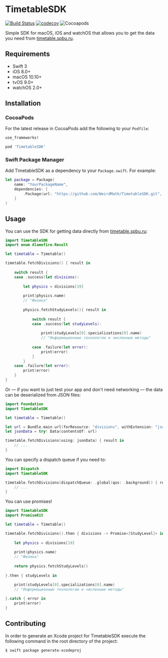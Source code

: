 # TimetableSDK
[![Build Status](https://travis-ci.org/WeirdMath/TimetableSDK.svg?branch=master)](https://travis-ci.org/WeirdMath/TimetableSDK)
[![codecov](https://codecov.io/gh/WeirdMath/TimetableSDK/branch/master/graph/badge.svg)](https://codecov.io/gh/WeirdMath/TimetableSDK)
![Cocoapods](https://img.shields.io/cocoapods/v/TimetableSDK.svg?style=flat)

Simple SDK for macOS, iOS and watchOS that allows you to get the data you need from [timetable.spbu.ru](http://timetable.spbu.ru).

## Requirements

* Swift 3
* iOS 8.0+
* macOS 10.10+
* tvOS 9.0+
* watchOS 2.0+

## Installation

### CocoaPods

For the latest release in CocoaPods add the following to your `Podfile`:

```ruby
use_frameworks!

pod 'TimetableSDK'
```

### Swift Package Manager
Add TimetableSDK as a dependency to your `Package.swift`. For example:

```swift
let package = Package(
    name: "YourPackageName",
    dependencies: [
        .Package(url: "https://github.com/WeirdMath/TimetableSDK.git", majorVersion: 2)
    ]
)
```

## Usage

You can use the SDK for getting data directly from [timetable.spbu.ru](http://timetable.spbu.ru):

```swift
import TimetableSDK
import enum Alamofire.Result

let timetable = Timetable()

timetable.fetchDivisions() { result in
    
    switch result {
    case .success(let divisions):
        
        let physics = divisions[19]
        
        print(physics.name)
        // "Физика"
        
        physics.fetchStudyLevels(){ result in
            
            switch result {
            case .success(let studyLevels):
                
                print(studyLevels[0].specializations[0].name)
                // "Информационные технологии и численные методы"
                
            case .failure(let error):
                print(error)
            }
        }
    case .failure(let error):
        print(error)
    }
}
```

Or — if you want to just test your app and don't need networking — the data can be deserialized from
JSON files:

```swift
import Foundation
import TimetableSDK

let timetable = Timetable()

let url = Bundle.main.url(forResource: "divisions", withExtension: "json")!
let jsonData = try! Data(contentsOf: url)

timetable.fetchDivisions(using: jsonData) { result in
    // ...
}
```

You can specify a dispatch queue if you need to:

```swift
import Dispatch
import TimetableSDK

timetable.fetchDivisions(dispatchQueue: .global(qos: .background)) { result in
    // ...
}
```

You can use promises!

```swift
import TimetableSDK
import PromiseKit

let timetable = Timetable()

timetable.fetchDivisions().then { divisions -> Promise<[StudyLevel]> in
    
    let physics = divisions[19]
    
    print(physics.name)
    // "Физика"
    
    return physics.fetchStudyLevels()
    
}.then { studyLevels in

    print(studyLevels[0].specializations[0].name)
    // "Информационные технологии и численные методы"
    
}.catch { error in
    print(error)
}
```

## Contributing

In order to generate an Xcode project for TimetableSDK execute the following command in the root directory of the project:

```
$ swift package generate-xcodeproj
```
